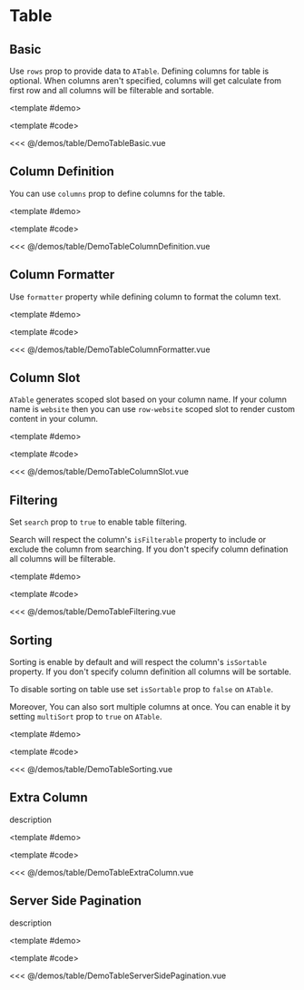 # Table

<!-- 👉 Basic -->
<Demo>

## Basic

Use `rows` prop to provide data to `ATable`. Defining columns for table is optional. When columns aren't specified, columns will get calculate from first row and all columns will be filterable and sortable.

<template #demo>
    <div class="cards-demo-container">
        <DemoTableBasic />
    </div>
</template>

<template #code>

<<< @/demos/table/DemoTableBasic.vue

</template>

</Demo>

<!-- 👉 Column Definition -->
<Demo>

## Column Definition

You can use `columns` prop to define columns for the table.

<template #demo>
    <div class="cards-demo-container">
        <DemoTableColumnDefinition />
    </div>
</template>

<template #code>

<<< @/demos/table/DemoTableColumnDefinition.vue

</template>

</Demo>

<!-- 👉 Column Formatter -->
<Demo>

## Column Formatter

Use `formatter` property while defining column to format the column text.

<template #demo>
    <div class="cards-demo-container">
        <DemoTableColumnFormatter />
    </div>
</template>

<template #code>

<<< @/demos/table/DemoTableColumnFormatter.vue

</template>

</Demo>

<!-- 👉 Column Slot -->
<Demo>

## Column Slot

`ATable` generates scoped slot based on your column name. If your column name is `website` then you can use `row-website` scoped slot to render custom content in your column.

<template #demo>
    <div class="cards-demo-container">
        <DemoTableColumnSlot />
    </div>
</template>

<template #code>

<<< @/demos/table/DemoTableColumnSlot.vue

</template>

</Demo>

<!-- 👉 Filtering -->
<Demo>

## Filtering

Set `search` prop to `true` to enable table filtering.

Search will respect the column's `isFilterable` property to include or exclude the column from searching. If you don't specify column defination all columns will be filterable.

<template #demo>
    <div class="cards-demo-container">
        <DemoTableFiltering />
    </div>
</template>

<template #code>

<<< @/demos/table/DemoTableFiltering.vue

</template>

</Demo>

<!-- 👉 Sorting -->
<Demo>

## Sorting

Sorting is enable by default and will respect the column's `isSortable` property. If you don't specify column definition all columns will be sortable.

To disable sorting on table use set `isSortable` prop to `false` on `ATable`.

Moreover, You can also sort multiple columns at once. You can enable it by setting `multiSort` prop to `true` on `ATable`.

<template #demo>
    <div class="cards-demo-container">
        <DemoTableSorting />
    </div>
</template>

<template #code>

<<< @/demos/table/DemoTableSorting.vue

</template>

</Demo>

<!-- 👉 Extra Column -->
<Demo>

## Extra Column

description

<template #demo>
    <div class="cards-demo-container">
        <DemoTableExtraColumn />
    </div>
</template>

<template #code>

<<< @/demos/table/DemoTableExtraColumn.vue

</template>

</Demo>

<!-- 👉 Server Side Pagination -->
<Demo>

## Server Side Pagination

description

<template #demo>
    <DemoTableServerSidePagination />
</template>

<template #code>

<<< @/demos/table/DemoTableServerSidePagination.vue

</template>

</Demo>
